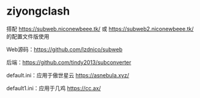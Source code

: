 # ziyongclash
搭配 https://subweb.niconewbeee.tk/ 或 https://subweb2.niconewbeee.tk/ 的配置文件版使用

Web源码：https://github.com/lzdnico/subweb

后端：https://github.com/tindy2013/subconverter

default.ini：应用于傲世星云 https://asnebula.xyz/

default1.ini：应用于几鸡 https://cc.ax/
